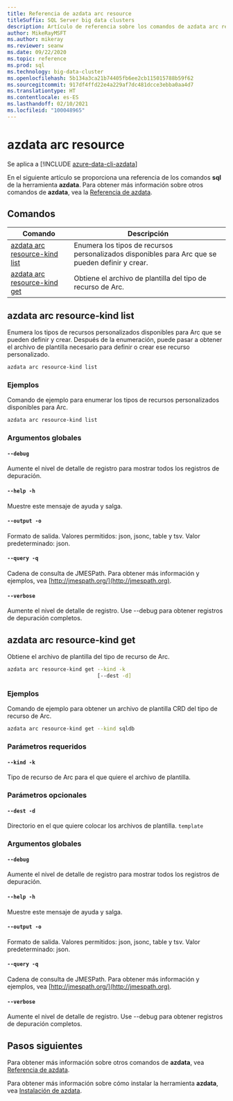 ```yaml
---
title: Referencia de azdata arc resource
titleSuffix: SQL Server big data clusters
description: Artículo de referencia sobre los comandos de azdata arc resource.
author: MikeRayMSFT
ms.author: mikeray
ms.reviewer: seanw
ms.date: 09/22/2020
ms.topic: reference
ms.prod: sql
ms.technology: big-data-cluster
ms.openlocfilehash: 5b134a3ca21b74405fb6ee2cb115015788b59f62
ms.sourcegitcommit: 917df4ffd22e4a229af7dc481dcce3ebba0aa4d7
ms.translationtype: HT
ms.contentlocale: es-ES
ms.lasthandoff: 02/10/2021
ms.locfileid: "100048965"
---
```

# <a name="azdata-arc-resource"></a>azdata arc resource

Se aplica a [!INCLUDE [azure-data-cli-azdata](../../includes/azure-data-cli-azdata.md)]

En el siguiente artículo se proporciona una referencia de los comandos **sql** de la herramienta **azdata**. Para obtener más información sobre otros comandos de **azdata**, vea la [Referencia de azdata](reference-azdata.md).

## <a name="commands"></a>Comandos

|Comando|Descripción|
| --- | --- |
[azdata arc resource-kind list](#azdata-arc-resource-kind-list) | Enumera los tipos de recursos personalizados disponibles para Arc que se pueden definir y crear.
[azdata arc resource-kind get](#azdata-arc-resource-kind-get) | Obtiene el archivo de plantilla del tipo de recurso de Arc.
## <a name="azdata-arc-resource-kind-list"></a>azdata arc resource-kind list
Enumera los tipos de recursos personalizados disponibles para Arc que se pueden definir y crear. Después de la enumeración, puede pasar a obtener el archivo de plantilla necesario para definir o crear ese recurso personalizado.
```bash
azdata arc resource-kind list 
```
### <a name="examples"></a>Ejemplos
Comando de ejemplo para enumerar los tipos de recursos personalizados disponibles para Arc.
```bash
azdata arc resource-kind list
```
### <a name="global-arguments"></a>Argumentos globales
#### `--debug`
Aumente el nivel de detalle de registro para mostrar todos los registros de depuración.
#### `--help -h`
Muestre este mensaje de ayuda y salga.
#### `--output -o`
Formato de salida.  Valores permitidos: json, jsonc, table y tsv.  Valor predeterminado: json.
#### `--query -q`
Cadena de consulta de JMESPath. Para obtener más información y ejemplos, vea [http://jmespath.org/](http://jmespath.org).
#### `--verbose`
Aumente el nivel de detalle de registro. Use --debug para obtener registros de depuración completos.
## <a name="azdata-arc-resource-kind-get"></a>azdata arc resource-kind get
Obtiene el archivo de plantilla del tipo de recurso de Arc.
```bash
azdata arc resource-kind get --kind -k 
                             [--dest -d]
```
### <a name="examples"></a>Ejemplos
Comando de ejemplo para obtener un archivo de plantilla CRD del tipo de recurso de Arc.
```bash
azdata arc resource-kind get --kind sqldb
```
### <a name="required-parameters"></a>Parámetros requeridos
#### `--kind -k`
Tipo de recurso de Arc para el que quiere el archivo de plantilla.
### <a name="optional-parameters"></a>Parámetros opcionales
#### `--dest -d`
Directorio en el que quiere colocar los archivos de plantilla.
`template`
### <a name="global-arguments"></a>Argumentos globales
#### `--debug`
Aumente el nivel de detalle de registro para mostrar todos los registros de depuración.
#### `--help -h`
Muestre este mensaje de ayuda y salga.
#### `--output -o`
Formato de salida.  Valores permitidos: json, jsonc, table y tsv.  Valor predeterminado: json.
#### `--query -q`
Cadena de consulta de JMESPath. Para obtener más información y ejemplos, vea [http://jmespath.org/](http://jmespath.org).
#### `--verbose`
Aumente el nivel de detalle de registro. Use --debug para obtener registros de depuración completos.

## <a name="next-steps"></a>Pasos siguientes

Para obtener más información sobre otros comandos de **azdata**, vea [Referencia de azdata](reference-azdata.md). 

Para obtener más información sobre cómo instalar la herramienta **azdata**, vea [Instalación de azdata](..\install\deploy-install-azdata.md).

